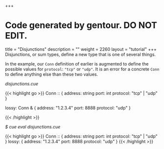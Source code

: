 +++
# Code generated by gentour. DO NOT EDIT.
title = "Disjunctions"
description = ""
weight = 2260
layout = "tutorial"
+++
Disjunctions, or sum types, define a new type that is one of several things.

In the example, our `Conn` definition of earlier is augmented to define
the possible values for `protocol`: `"tcp"` or `"udp"`.
It is an error for a concrete `Conn`
to define anything else than these two values.


<a id="td-block-padding" class="td-offset-anchor"></a>
<section class="row td-box td-box--white td-box--gradient td-box--height-auto">
<div class="col-lg-6 mr-0">
<i>disjunctions.cue</i>
<p>
{{< highlight go >}}
Conn :: {
    address:  string
    port:     int
    protocol: "tcp" | "udp"
}

lossy: Conn & {
    address:  "1.2.3.4"
    port:     8888
    protocol: "udp"
}

{{< /highlight >}}
<br>
</div>

<div class="col-lg-6 ml-0"><i>$ cue eval disjunctions.cue</i>
<p>
{{< highlight go >}}
Conn :: {
    address:  string
    port:     int
    protocol: "tcp" | "udp"
}
lossy: {
    address:  "1.2.3.4"
    port:     8888
    protocol: "udp"
}
{{< /highlight >}}
</div>
</section>